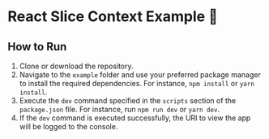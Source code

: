 # React Slice Context Example 🍕

## How to Run

1. Clone or download the repository.
2. Navigate to the `example` folder and use your preferred package manager to install the required dependencies. For instance, `npm install` or `yarn install`.
3. Execute the `dev` command specified in the `scripts` section of the `package.json` file. For instance, run `npm run dev` or `yarn dev`.
4. If the `dev` command is executed successfully, the URI to view the app will be logged to the console.
